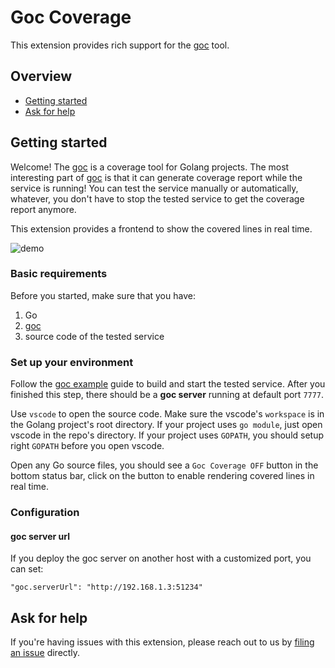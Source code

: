 # Goc Coverage

This extension provides rich support for the [goc](https://github.com/qiniu/goc) tool.

## Overview

* [Getting started](#getting-started)
* [Ask for help](#ask-for-help)

## Getting started

Welcome! The [goc](https://github.com/qiniu/goc) is a coverage tool for Golang projects. The most interesting part of [goc](https://github.com/qiniu/goc) is that it can generate coverage report while the service is running! You can test the service manually or automatically, whatever, you don't have to stop the tested service to get the coverage report anymore.

This extension provides a frontend to show the covered lines in real time.

![demo](https://github.com/qiniu/goc/raw/master/docs/images/goc-vscode.gif)

### Basic requirements

Before you started, make sure that you have:

1. Go
2. [goc](https://github.com/qiniu/goc)
3. source code of the tested service

### Set up your environment

Follow the [goc example](https://github.com/qiniu/goc#examples) guide to build and start the tested service. After you finished this step, there should be a **goc server** running at default port `7777`.

Use `vscode` to open the source code. Make sure the vscode's `workspace` is in the Golang project's root directory. If your project uses `go module`, just open vscode in the repo's directory. If your project uses `GOPATH`, you should setup right `GOPATH` before you open vscode.

Open any Go source files, you should see a `Goc Coverage OFF` button in the bottom status bar, click on the button to enable rendering covered lines in real time.

### Configuration

#### goc server url

If you deploy the goc server on another host with a customized port, you can set:

```
"goc.serverUrl": "http://192.168.1.3:51234"
```

## Ask for help

If you're having issues with this extension, please reach out to us by [filing an issue](https://github.com/qiniu/goc/issues/new/choose) directly.
